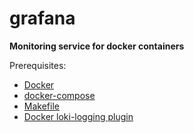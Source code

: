 # grafana

**Monitoring service for docker containers**

Prerequisites:
- [Docker](https://docs.docker.com/engine/install/)
- [docker-compose](https://docs.docker.com/compose/install/)
- [Makefile](https://www.gnu.org/software/make/)
- [Docker loki-logging plugin](https://grafana.com/docs/loki/latest/clients/docker-driver/)
